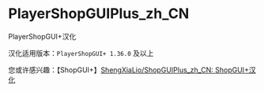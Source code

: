 # PlayerShopGUIPlus_zh_CN


PlayerShopGUI+汉化



汉化适用版本：`PlayerShopGUI+ 1.36.0` 及以上



您或许感兴趣：【ShopGUI+】[ShengXiaLio/ShopGUIPlus_zh_CN: ShopGUI+汉化](https://github.com/ShengXiaLio/ShopGUIPlus_zh_CN)



